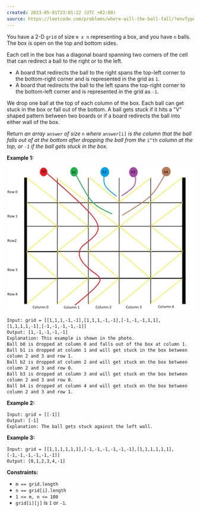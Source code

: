 ```yaml
---
created: 2023-05-01T23:01:22 (UTC +02:00)
source: https://leetcode.com/problems/where-will-the-ball-fall/?envType=study-plan&id=level-2
---
```

You have a 2-D `grid` of size `m x n` representing a box, and you have `n` balls. The box is open on the top and bottom sides.

Each cell in the box has a diagonal board spanning two corners of the cell that can redirect a ball to the right or to the left.

-   A board that redirects the ball to the right spans the top-left corner to the bottom-right corner and is represented in the grid as `1`.
-   A board that redirects the ball to the left spans the top-right corner to the bottom-left corner and is represented in the grid as `-1`.

We drop one ball at the top of each column of the box. Each ball can get stuck in the box or fall out of the bottom. A ball gets stuck if it hits a "V" shaped pattern between two boards or if a board redirects the ball into either wall of the box.

Return _an array_ `answer` _of size_ `n` _where_ `answer[i]` _is the column that the ball falls out of at the bottom after dropping the ball from the_ `i^th` _column at the top, or `-1` _if the ball gets stuck in the box_._

**Example 1:**

**![img.png](img.png)**

```
Input: grid = [[1,1,1,-1,-1],[1,1,1,-1,-1],[-1,-1,-1,1,1],[1,1,1,1,-1],[-1,-1,-1,-1,-1]]
Output: [1,-1,-1,-1,-1]
Explanation: This example is shown in the photo.
Ball b0 is dropped at column 0 and falls out of the box at column 1.
Ball b1 is dropped at column 1 and will get stuck in the box between column 2 and 3 and row 1.
Ball b2 is dropped at column 2 and will get stuck on the box between column 2 and 3 and row 0.
Ball b3 is dropped at column 3 and will get stuck on the box between column 2 and 3 and row 0.
Ball b4 is dropped at column 4 and will get stuck on the box between column 2 and 3 and row 1.

```

**Example 2:**

```
Input: grid = [[-1]]
Output: [-1]
Explanation: The ball gets stuck against the left wall.

```

**Example 3:**

```
Input: grid = [[1,1,1,1,1,1],[-1,-1,-1,-1,-1,-1],[1,1,1,1,1,1],[-1,-1,-1,-1,-1,-1]]
Output: [0,1,2,3,4,-1]

```

**Constraints:**

-   `m == grid.length`
-   `n == grid[i].length`
-   `1 <= m, n <= 100`
-   `grid[i][j]` is `1` or `-1`.
